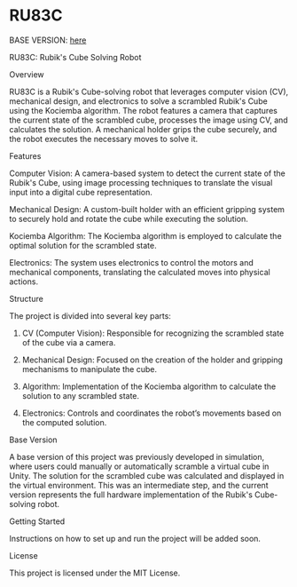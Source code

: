 # RU83C

BASE VERSION: [here](https://github.com/Mummanajagadeesh/V-RU81K5CU83)

RU83C: Rubik's Cube Solving Robot

Overview

RU83C is a Rubik's Cube-solving robot that leverages computer vision (CV), mechanical design, and electronics to solve a scrambled Rubik's Cube using the Kociemba algorithm. The robot features a camera that captures the current state of the scrambled cube, processes the image using CV, and calculates the solution. A mechanical holder grips the cube securely, and the robot executes the necessary moves to solve it.

Features

Computer Vision: A camera-based system to detect the current state of the Rubik's Cube, using image processing techniques to translate the visual input into a digital cube representation.

Mechanical Design: A custom-built holder with an efficient gripping system to securely hold and rotate the cube while executing the solution.

Kociemba Algorithm: The Kociemba algorithm is employed to calculate the optimal solution for the scrambled state.

Electronics: The system uses electronics to control the motors and mechanical components, translating the calculated moves into physical actions.


Structure

The project is divided into several key parts:

1. CV (Computer Vision): Responsible for recognizing the scrambled state of the cube via a camera.


2. Mechanical Design: Focused on the creation of the holder and gripping mechanisms to manipulate the cube.


3. Algorithm: Implementation of the Kociemba algorithm to calculate the solution to any scrambled state.


4. Electronics: Controls and coordinates the robot’s movements based on the computed solution.



Base Version

A base version of this project was previously developed in simulation, where users could manually or automatically scramble a virtual cube in Unity. The solution for the scrambled cube was calculated and displayed in the virtual environment. This was an intermediate step, and the current version represents the full hardware implementation of the Rubik's Cube-solving robot.

Getting Started

Instructions on how to set up and run the project will be added soon.

License

This project is licensed under the MIT License.